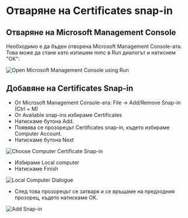 # Отваряне на Certificates snap-in

## Отваряне на Microsoft Management Console
Необходимо е да бъден отворена Microsoft Management Console-ата. Това може да стане като изпишем mmc в Run диалогът и натиснем "ОК":

![Open Microsoft Management Console using Run](api/marked/screenshots/run-mmc.png)

## Добавяне на Certificates Snap-in
* От Microsoft Management Console-ата: File -> Add/Remove Snap-in (Ctrl + M)
* От Available snap-ins избираме Certificates
* Натискаме бутона Add.
* Появява се прозорецът Certificates snap-in, където избираме Computer Account.
* Натискаме бутона Next

![Choose Computer Certificate Snap-in](api/marked/screenshots/image51_9.jpg)

* Избираме Local computer
* Натискаме Finish
   
![Local Computer Dialogue](api/marked/screenshots/image51_10.jpg)

* След това прозорецът се затваря и се връщаме на предходния прозорец, където натискаме OK.

![Add Snap-in](api/marked/screenshots/image51_11.jpg)

   
